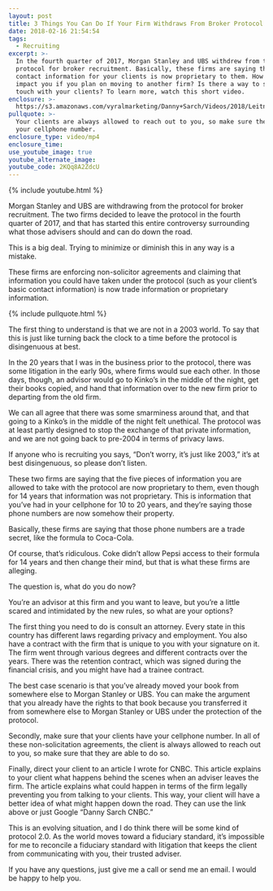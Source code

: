 ```yaml
---
layout: post
title: 3 Things You Can Do If Your Firm Withdraws From Broker Protocol
date: 2018-02-16 21:54:54
tags:
  - Recruiting
excerpt: >-
  In the fourth quarter of 2017, Morgan Stanley and UBS withdrew from the
  protocol for broker recruitment. Basically, these firms are saying that the
  contact information for your clients is now proprietary to them. How does this
  impact you if you plan on moving to another firm? Is there a way to stay in
  touch with your clients? To learn more, watch this short video.
enclosure: >-
  https://s3.amazonaws.com/vyralmarketing/Danny+Sarch/Videos/2018/Leitner+Sarch+Consultants+%257C+3+Things+You+Can+Do+If+Your+Firm+Withdraws+From+Broker+Protocol.mp4
pullquote: >-
  Your clients are always allowed to reach out to you, so make sure they have
  your cellphone number.
enclosure_type: video/mp4
enclosure_time:
use_youtube_image: true
youtube_alternate_image:
youtube_code: 2KQq8A2ZdcU
---
```


{% include youtube.html %}

Morgan Stanley and UBS are withdrawing from the protocol for broker recruitment. The two firms decided to leave the protocol in the fourth quarter of 2017, and that has started this entire controversy surrounding what those advisers should and can do down the road.

This is a big deal. Trying to minimize or diminish this in any way is a mistake.

These firms are enforcing non-solicitor agreements and claiming that information you could have taken under the protocol (such as your client’s basic contact information) is now trade information or proprietary information.

{% include pullquote.html %}

The first thing to understand is that we are not in a 2003 world. To say that this is just like turning back the clock to a time before the protocol is disingenuous at best.

In the 20 years that I was in the business prior to the protocol, there was some litigation in the early 90s, where firms would sue each other. In those days, though, an advisor would go to Kinko’s in the middle of the night, get their books copied, and hand that information over to the new firm prior to departing from the old firm.

We can all agree that there was some smarminess around that, and that going to a Kinko’s in the middle of the night felt unethical. The protocol was at least partly designed to stop the exchange of that private information, and we are not going back to pre-2004 in terms of privacy laws.

If anyone who is recruiting you says, “Don’t worry, it’s just like 2003,” it’s at best disingenuous, so please don’t listen.

These two firms are saying that the five pieces of information you are allowed to take with the protocol are now proprietary to them, even though for 14 years that information was not proprietary. This is information that you’ve had in your cellphone for 10 to 20 years, and they’re saying those phone numbers are now somehow their property.

Basically, these firms are saying that those phone numbers are a trade secret, like the formula to Coca-Cola.

Of course, that’s ridiculous. Coke didn’t allow Pepsi access to their formula for 14 years and then change their mind, but that is what these firms are alleging.

The question is, what do you do now?

You’re an advisor at this firm and you want to leave, but you’re a little scared and intimidated by the new rules, so what are your options?

The first thing you need to do is consult an attorney. Every state in this country has different laws regarding privacy and employment. You also have a contract with the firm that is unique to you with your signature on it. The firm went through various degrees and different contracts over the years. There was the retention contract, which was signed during the financial crisis, and you might have had a trainee contract.

The best case scenario is that you’ve already moved your book from somewhere else to Morgan Stanley or UBS. You can make the argument that you already have the rights to that book because you transferred it from somewhere else to Morgan Stanley or UBS under the protection of the protocol.

Secondly, make sure that your clients have your cellphone number. In all of these non-solicitation agreements, the client is always allowed to reach out to you, so make sure that they are able to do so.

Finally, direct your client to an article I wrote for CNBC. This article explains to your client what happens behind the scenes when an adviser leaves the firm. The article explains what could happen in terms of the firm legally preventing you from talking to your clients. This way, your client will have a better idea of what might happen down the road. They can use the link above or just Google “Danny Sarch CNBC.”

This is an evolving situation, and I do think there will be some kind of protocol 2.0. As the world moves toward a fiduciary standard, it’s impossible for me to reconcile a fiduciary standard with litigation that keeps the client from communicating with you, their trusted adviser.

If you have any questions, just give me a call or send me an email. I would be happy to help you.